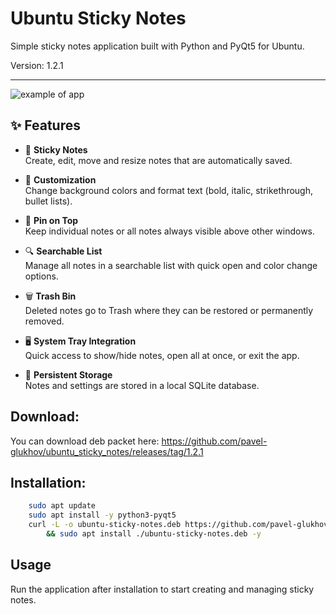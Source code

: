 # Ubuntu Sticky Notes

Simple sticky notes application built with Python and PyQt5 for Ubuntu.

Version: 1.2.1
_______________

![example of app](https://github.com/pavel-glukhov/ubuntu_sticky_notes/blob/main/pic/example_1.2.0.png)

## ✨ Features

- 📝 **Sticky Notes**  
  Create, edit, move and resize notes that are automatically saved.

- 🎨 **Customization**  
  Change background colors and format text (bold, italic, strikethrough, bullet lists).

- 📌 **Pin on Top**  
  Keep individual notes or all notes always visible above other windows.

- 🔍 **Searchable List**  
  Manage all notes in a searchable list with quick open and color change options.

- 🗑 **Trash Bin**  
  Deleted notes go to Trash where they can be restored or permanently removed.

- 🖥 **System Tray Integration**  
  Quick access to show/hide notes, open all at once, or exit the app.

- 💾 **Persistent Storage**  
  Notes and settings are stored in a local SQLite database.


## Download:
You can download deb packet here:
https://github.com/pavel-glukhov/ubuntu_sticky_notes/releases/tag/1.2.1

## Installation:


```bash
    sudo apt update
    sudo apt install -y python3-pyqt5
    curl -L -o ubuntu-sticky-notes.deb https://github.com/pavel-glukhov/ubuntu_sticky_notes/releases/download/1.2.1/ubuntu-sticky-notes-1.2.1.deb \
        && sudo apt install ./ubuntu-sticky-notes.deb -y
```
## Usage
Run the application after installation to start creating and managing sticky notes.
